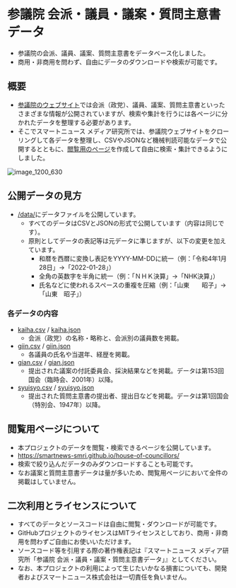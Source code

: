 # 参議院 会派・議員・議案・質問主意書データ
- 参議院の会派、議員、議案、質問主意書をデータベース化しました。
- 商用・非商用を問わず、自由にデータのダウンロードや検索が可能です。

## 概要

- [参議院のウェブサイト](https://www.sangiin.go.jp/)では会派（政党）、議員、議案、質問主意書といったさまざまな情報が公開されていますが、検索や集計を行うには各ページに分かれたデータを整理する必要があります。
- そこでスマートニュース メディア研究所では、参議院ウェブサイトをクローリングして各データを整理し、CSVやJSONなど機械判読可能なデータで公開するとともに、[閲覧用のページ](https://smartnews-smri.github.io/house-of-councillors/)を作成して自由に検索・集計できるようにしました。

![image_1200_630](https://user-images.githubusercontent.com/12462251/174038900-59da3b9b-829c-4c7f-8dcb-ab18fa6cd0fb.png)

## 公開データの見方

- [/data/](https://github.com/smartnews-smri/house-of-councillors/tree/main/data)にデータファイルを公開しています。
  - すべてのデータはCSVとJSONの形式で公開しています（内容は同じです）。
  - 原則としてデータの表記等は元データに準じますが、以下の変更を加えています。
    - 和暦を西暦に変換し表記をYYYY-MM-DDに統一（例：「令和4年1月28日」→「2022-01-28」）
    - 全角の英数字を半角に統一（例：「ＮＨＫ決算」→「NHK決算」）
    - 氏名などに使われるスペースの重複を圧縮（例：「山東　　昭子」→「山東　昭子」）

### 各データの内容
- [kaiha.csv](https://github.com/smartnews-smri/house-of-councillors/blob/main/data/kaiha.csv) / [kaiha.json](https://github.com/smartnews-smri/house-of-councillors/blob/main/data/kaiha.json)
  - 会派（政党）の名称・略称と、会派別の議員数を掲載。
- [giin.csv](https://github.com/smartnews-smri/house-of-councillors/blob/main/data/giin.csv) / [giin.json](https://github.com/smartnews-smri/house-of-councillors/blob/main/data/giin.json)
  - 各議員の氏名や当選年、経歴を掲載。
- [gian.csv](https://github.com/smartnews-smri/house-of-councillors/blob/main/data/gian.csv) / [gian.json](https://github.com/smartnews-smri/house-of-councillors/blob/main/data/gian.json)
  - 提出された議案の付託委員会、採決結果などを掲載。データは第153回国会（臨時会、2001年）以降。
- [syuisyo.csv](https://github.com/smartnews-smri/house-of-councillors/blob/main/data/syuisyo.csv) / [syuisyo.json](https://github.com/smartnews-smri/house-of-councillors/blob/main/data/syuisyo.json)
  - 提出された質問主意書の提出者、提出日などを掲載。データは第1回国会（特別会、1947年）以降。


## 閲覧用ページについて
- 本プロジェクトのデータを閲覧・検索できるページを公開しています。
- https://smartnews-smri.github.io/house-of-councillors/
- 検索で絞り込んだデータのみダウンロードすることも可能です。
- なお議案と質問主意書データは量が多いため、閲覧用ページにおいて全件の掲載はしていません。


## 二次利用とライセンスについて
- すべてのデータとソースコードは自由に閲覧・ダウンロードが可能です。
- GitHubプロジェクトのライセンスはMITライセンスとしており、商用・非商用を問わずご自由にお使いいただけます。
- ソースコード等を引用する際の著作権表記は『スマートニュース メディア研究所「参議院 会派・議員・議案・質問主意書データ」』としてください。
- なお、本プロジェクトの利用によって生じたいかなる損害についても、開発者およびスマートニュース株式会社は一切責任を負いません。

